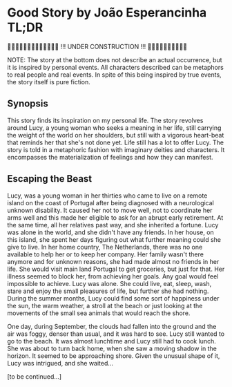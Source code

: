 # Good Story by João Esperancinha TL;DR

🚧🚧🚧🚧🚧🚧🚧🚧🚧🚧🚧🚧🚧 !!! UNDER CONSTRUCTION !!! 🚧🚧🚧🚧🚧🚧🚧🚧🚧🚧

NOTE: The story at the bottom does not describe an actual occurrence, but it is inspired by personal events. All characters described can be metaphors to real people and real events. In spite of this being inspired by true events, the story itself is pure fiction.

## Synopsis

This story finds its inspiration on my personal life. The story revolves around Lucy, a young woman who seeks a meaning in her life, still carrying the weight of the world on her shoulders, but still with a vigorous heart-beat that reminds her that she's not done yet. Life still has a lot to offer Lucy.
The story is told in a metaphoric fashion with imaginary deities and characters. It encompasses the materialization of feelings and how they can manifest.

## Escaping the Beast

Lucy, was a young woman in her thirties who came to live on a remote island on the coast of Portugal after being diagnosed with a neurological unknown disability. It caused her not to move well, not to coordinate her arms well and this made her eligible to ask for an abrupt early retirement. At the
same time, all her relatives past way, and she inherited a fortune. Lucy was alone in the world, and she didn't have any friends. In her house, on this island, she spent her days figuring out what further meaning could she give to live. In her home country, The Netherlands, there was no one
available to help her or to keep her company. Her family wasn't there anymore and for unknown reasons, she had made almost no friends in her life. She would visit main land Portugal to get groceries, but just for that. Her illness seemed to block her, from achieving her goals. Any goal would feel impossible to
achieve. Lucy was alone. She could live, eat, sleep, wash, stare and enjoy the small pleasures of life, but further she had nothing. During the summer months, Lucy could find some sort of happiness under the sun, the warm weather, a stroll at the beach or just looking at the movements of the small
sea animals that would reach the shore.

One day, during September, the clouds had fallen into the ground and the air was foggy, denser than usual, and it was hard to see. Lucy still wanted to go to the beach. It was almost lunchtime and Lucy still had to cook lunch. She was about to turn back home, when she saw a moving shadow in the
horizon. It seemed to be approaching shore. Given the unusual shape of it, Lucy was intrigued, and she waited...

\[to be continued...\]

